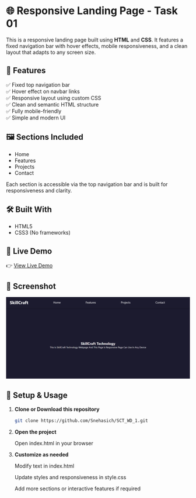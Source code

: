 # 🌐 Responsive Landing Page - Task 01

This is a responsive landing page built using **HTML** and **CSS**. It features a fixed navigation bar with hover effects, mobile responsiveness, and a clean layout that adapts to any screen size.

## 🚀 Features

✅ Fixed top navigation bar  
✅ Hover effect on navbar links  
✅ Responsive layout using custom CSS  
✅ Clean and semantic HTML structure  
✅ Fully mobile-friendly  
✅ Simple and modern UI  

## 🖼️ Sections Included

- Home  
- Features  
- Projects  
- Contact  

Each section is accessible via the top navigation bar and is built for responsiveness and clarity.

## 🛠️ Built With

- HTML5  
- CSS3 (No frameworks)

## 🔗 Live Demo

👉 [View Live Demo](https://snehasich.github.io/SCT_WD_1/)

## 📸 Screenshot

![Landing Page Preview](./landing-preview.png)

## 🔧 Setup & Usage

1. **Clone or Download this repository**
   ```bash
   git clone https://github.com/Snehasich/SCT_WD_1.git
   
2. **Open the project**

   Open index.html in your browser

3. **Customize as needed**
  
   Modify text in index.html
    
   Update styles and responsiveness in style.css
    
   Add more sections or interactive features if required
